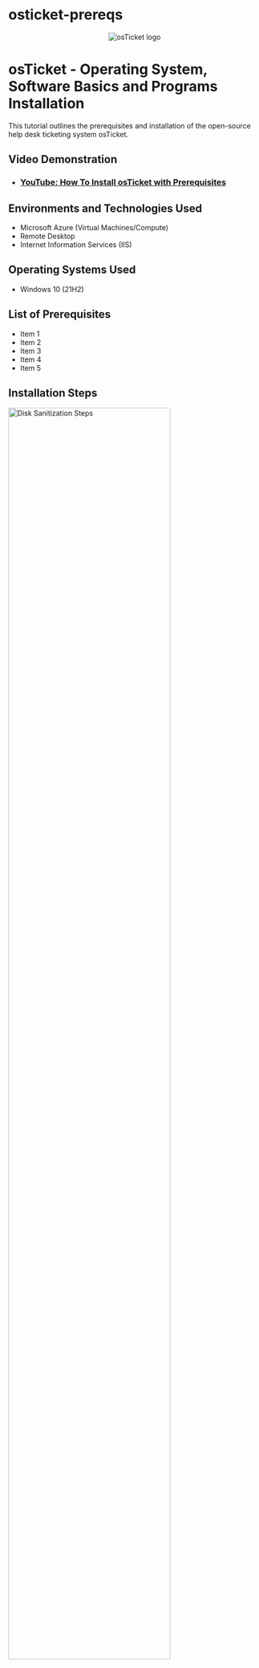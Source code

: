 # osticket-prereqs
<p align="center">
<img src="https://i.imgur.com/Clzj7Xs.png" alt="osTicket logo"/>
</p>

<h1>osTicket - Operating System, Software Basics and Programs Installation</h1>
This tutorial outlines the prerequisites and installation of the open-source help desk ticketing system osTicket.<br />


<h2>Video Demonstration</h2>

- ### [YouTube: How To Install osTicket with Prerequisites](https://www.youtube.com)

<h2>Environments and Technologies Used</h2>

- Microsoft Azure (Virtual Machines/Compute)
- Remote Desktop
- Internet Information Services (IIS)

<h2>Operating Systems Used </h2>

- Windows 10</b> (21H2)

<h2>List of Prerequisites</h2>

- Item 1
- Item 2
- Item 3
- Item 4
- Item 5

<h2>Installation Steps</h2>

<p>
<img src=https://i.imgur.com/Lghow1d.png height="80%" width="80%" alt="Disk Sanitization Steps"/>
</p>
<p>
Introduction.
<br />

<p>
<img src="https://i.imgur.com/foLnYeS.png height="80%" width="80%" alt="Disk Sanitization Steps"/>
</p>
<p>
Creating Virtual Machine to install osTicket application using Microsoft Azure Sofeware.
</p>
<br />

<p>
<img src="https://i.imgur.com/DKzFzpu.png" height="80%" width="80%" alt="Disk Sanitization Steps"/>
</p>
<p>
Connect to the Virtual Machine through Remote Desktop.
</p>
<br />

<p>
<img src="https://i.imgur.com/FMXMPBb.png height="80%" width="80%" alt="Disk Sanitization Steps"/>
</p>
<p>
Creating Virtual Machine to install osTicket application using Microsoft Azure Sofeware.
</p>
<br />

<p>
<img src="https://i.imgur.com/8kUB2Xn.png height="80%" width="80%" alt="Disk Sanitization Steps"/>
</p>
<p>
Creating Virtual Machine to install osTicket application using Microsoft Azure Sofeware.
</p>
<br />

<p>
<img src="https://i.imgur.com/pOjDJVZ.png height="80%" width="80%" alt="Disk Sanitization Steps"/>
</p>
<p>
Creating Virtual Machine to install osTicket application using Microsoft Azure Sofeware.
</p>
<br />
